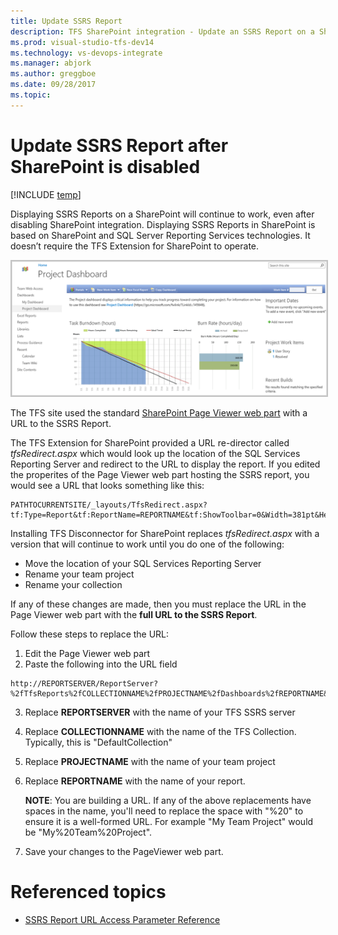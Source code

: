 ```yaml
---
title: Update SSRS Report
description: TFS SharePoint integration - Update an SSRS Report on a SharePoint site
ms.prod: visual-studio-tfs-dev14
ms.technology: vs-devops-integrate
ms.manager: abjork
ms.author: greggboe
ms.date: 09/28/2017
ms.topic: 
---
```


# Update SSRS Report after SharePoint is disabled

[!INCLUDE [temp](../_shared/about-sharepoint-deprecation.md)]

Displaying SSRS Reports on a SharePoint will continue to work, even after disabling SharePoint integration. Displaying SSRS Reports in SharePoint is based on SharePoint and SQL Server Reporting Services technologies. It doesn’t require the TFS Extension for SharePoint to operate. 

<img src="_img/update-ssrs-report.png" alt="TFS/SharePoint Integration - Update SSRS Report" style="border: 2px solid #C3C3C3;" />

The TFS site used the standard [SharePoint Page Viewer web part](https://support.office.com/article/Display-a-Web-page-on-a-SharePoint-page-by-adding-the-Page-Viewer-Web-Part-7F61FEEC-9B3D-4805-A960-07636BA59527) with a URL to the SSRS Report.

The TFS Extension for SharePoint provided a URL re-director called *tfsRedirect.aspx* which would look up the location of the SQL Services Reporting Server and redirect to the URL to display the report. If you edited the properites of the Page Viewer web part hosting the SSRS report, you would see a URL that looks something like this:

```
PATHTOCURRENTSITE/_layouts/TfsRedirect.aspx?tf:Type=Report&tf:ReportName=REPORTNAME&tf:ShowToolbar=0&Width=381pt&Height=180pt
```

Installing TFS Disconnector for SharePoint replaces *tfsRedirect.aspx* with a version that will continue to work until you do one of the following:
* Move the location of your SQL Services Reporting Server
* Rename your team project
* Rename your collection

If any of these changes are made, then you must replace the URL in the Page Viewer web part with the **full URL to the SSRS Report**. 

Follow these steps to replace the URL:

1. Edit the Page Viewer web part
1. Paste the following into the URL field
```
http://REPORTSERVER/ReportServer?%2fTfsReports%2fCOLLECTIONNAME%2fPROJECTNAME%2fDashboards%2fREPORTNAME&rc%3aToolbar=false
```
3. Replace **REPORTSERVER** with the name of your TFS SSRS server
1. Replace **COLLECTIONNAME** with the name of the TFS Collection. Typically, this is "DefaultCollection"
1. Replace **PROJECTNAME** with the name of your team project
1. Replace **REPORTNAME** with the name of your report.

    **NOTE**: You are building a URL. If any of the above replacements have spaces in the name, you'll need to replace the space with "%20" to ensure it is a well-formed URL. For example "My Team Project" would be "My%20Team%20Project". 

1. Save your changes to the PageViewer web part.

# Referenced topics
* [SSRS Report URL Access Parameter Reference](https://docs.microsoft.com/sql/reporting-services/url-access-parameter-reference)